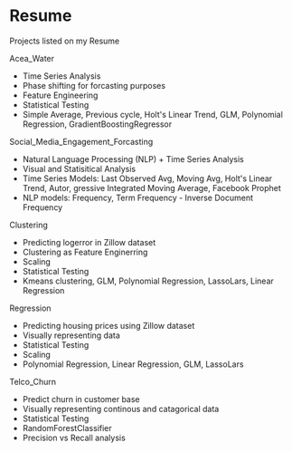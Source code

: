 # Resume
Projects listed on my Resume

Acea_Water
 - Time Series Analysis 
 - Phase shifting for forcasting purposes
 - Feature Engineering
 - Statistical Testing
 - Simple Average, Previous cycle, Holt's Linear Trend, GLM, Polynomial Regression, GradientBoostingRegressor
 
Social_Media_Engagement_Forcasting
 - Natural Language Processing (NLP) + Time Series Analysis
 - Visual and Statisitical Analysis
 - Time Series Models: Last Observed Avg, Moving Avg, Holt's Linear Trend, Autor, gressive Integrated Moving Average, Facebook Prophet
  - NLP models: Frequency, Term Frequency - Inverse Document Frequency 
 
Clustering
  - Predicting logerror in Zillow dataset
  - Clustering as Feature Enginerring
  - Scaling
  - Statistical Testing
  - Kmeans clustering, GLM, Polynomial Regression, LassoLars, Linear Regression
  
 Regression
  - Predicting housing prices using Zillow dataset
  - Visually representing data
  - Statistical Testing
  - Scaling
  - Polynomial Regression, Linear Regression, GLM, LassoLars
 
Telco_Churn
  - Predict churn in customer base
  - Visually representing continous and catagorical data
  - Statistical Testing
  - RandomForestClassifier
  - Precision vs Recall analysis
